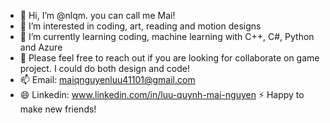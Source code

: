 - 👋 Hi, I’m @nlqm. you can call me Mai!
- 👀 I’m interested in coding, art, reading and motion designs
- 🌱 I’m currently learning coding, machine learning with C++, C#, Python and Azure
- 💞️ Please feel free to reach out if you are looking for collaborate on game project. I could do both design and code!
- 📫 Email: maiqnguyenluu41101@gmail.com
- 😄 Linkedin: www.linkedin.com/in/luu-quynh-mai-nguyen
⚡ Happy to make new friends!

<!---
nlqm/nlqm is a ✨ special ✨ repository because its `README.md` (this file) appears on your GitHub profile.
You can click the Preview link to take a look at your changes.
--->

